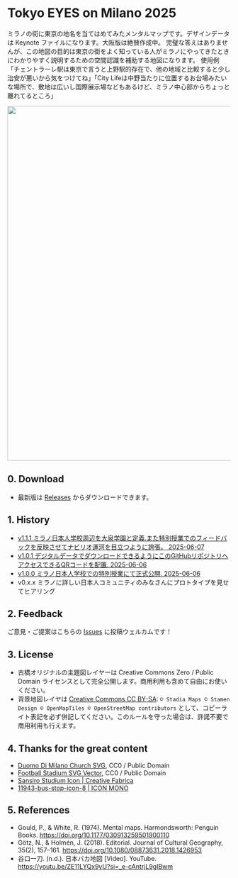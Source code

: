 # Tokyo EYES on Milano 2025
ミラノの街に東京の地名を当てはめてみたメンタルマップです。デザインデータは Keynote ファイルになります。大阪版は絶賛作成中。
完璧な答えはありませんが、この地図の目的は東京の街をよく知っている人がミラノにやってきたときにわかりやすく説明するための空間認識を補助する地図になります。
使用例「チェントラーレ駅は東京で言うと上野駅的存在で、他の地域と比較すると少し治安が悪いから気をつけてね」「City Lifeは中野当たりに位置するお台場みたいな場所で、敷地は広いし国際展示場などもあるけど、ミラノ中心部からちょっと離れてるところ」

<img src="https://github.com/furuhashilab/TokyoEYESonMilano2025/blob/main/maps/v1.1.1/TokyoEyesonMilano2025_v1.1.1.jpg?raw=true" width="800">

## 0. Download
 * 最新版は [Releases](https://github.com/furuhashilab/TokyoEYESonMilano2025/releases) からダウンロードできます。

## 1. History
 * [v1.1.1 ミラノ日本人学校周辺を大泉学園と定義.また特別授業でのフィードバックを反映させてナビリオ運河を目立つように誇張。 2025-06-07](https://github.com/furuhashilab/TokyoEYESonMilano2025/tree/main/maps/v1.1.1)
 * [v1.0.1 デジタルデータでダウンロードできるようにこのGitHubリポジトリへアクセスできるQRコードを配置. 2025-06-06](https://github.com/furuhashilab/TokyoEYESonMilano2025/tree/main/maps/v1.0.1)
 * [v1.0.0 ミラノ日本人学校での特別授業にて正式公開. 2025-06-06](https://github.com/furuhashilab/TokyoEYESonMilano2025/tree/main/maps/v1.0.0)
 * v0.x.x ミラノに詳しい日本人コミュニティのみなさんにプロトタイプを見せてヒアリング


## 2. Feedback
ご意見・ご提案はこちらの [Issues](https://github.com/furuhashilab/TokyoEYESonMilano2025/issues) に投稿ウェルカムです！


## 3. License
 * 古橋オリジナルの主題図レイヤーは Creative Commons Zero / Public Domain ライセンスとして完全公開します。商用利用も含めて自由にお使いください。
 * 背景地図レイヤは [Creative Commons CC BY-SA](https://creativecommons.org/licenses/by-sa/4.0/): `© Stadia Maps © Stamen Design © OpenMapTiles © OpenStreetMap contributors` として、コピーライト表記を必ず併記してください。このルールを守った場合は、許諾不要で商用利用も行えます。


## 4. Thanks for the great content
 * [Duomo Di Milano Church SVG](https://www.svgrepo.com/svg/296426/duomo-di-milano-church), CC0 / Public Domain
 * [Football Stadium SVG Vector](https://www.svgrepo.com/svg/509505/football-stadium), CC0 / Public Domain
 * [Sansiro Studium Icon | Creative Fabrica](https://www.creativefabrica.com/product/stadio-di-san-siro-silhouette/)
 * [11943-bus-stop-icon-8 | ICON MONO](https://icooon-mono.com/11943-bus-stop-icon-8/)


## 5. References
 * Gould, P., & White, R. (1974). Mental maps. Harmondsworth: Penguin Books. https://doi.org/10.1177/030913259501900110
 * Götz, N., & Holmén, J. (2018). Editorial. Journal of Cultural Geography, 35(2), 157–161. https://doi.org/10.1080/08873631.2018.1426953
 * 谷口一刀. (n.d.). 日本バカ地図 [Video]. YouTube. https://youtu.be/ZE11LYQx9yU?si=_e-cAntrjL9gIBwm
